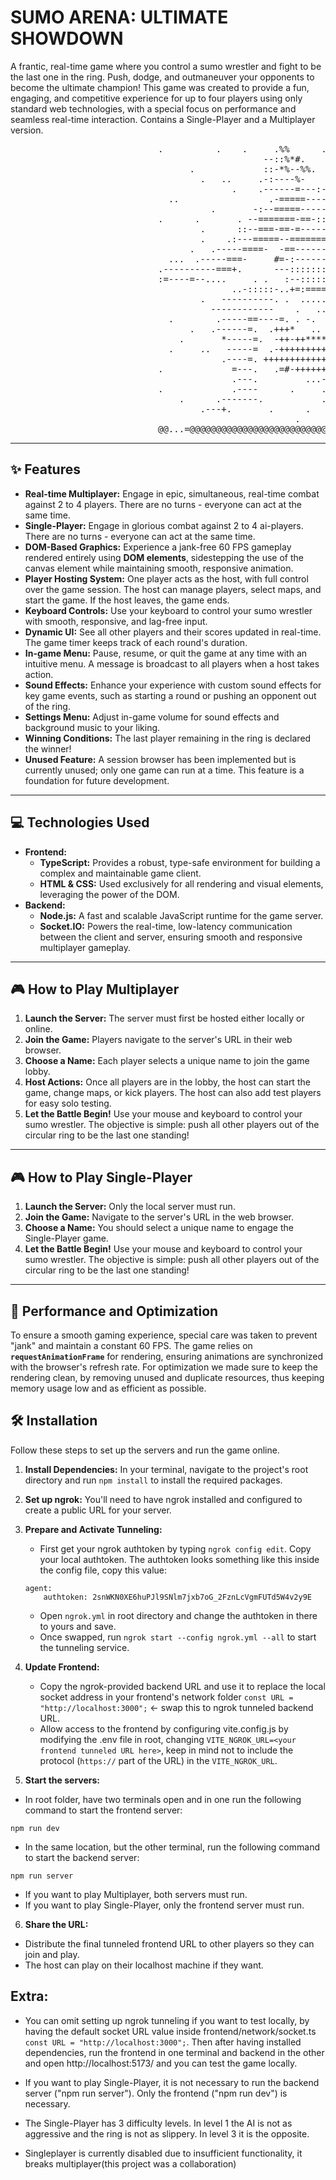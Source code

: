 # SUMO ARENA: ULTIMATE SHOWDOWN

A frantic, real-time game where you control a sumo wrestler and
fight to be the last one in the ring. Push, dodge, and outmaneuver your
opponents to become the ultimate champion! This game was created to provide
a fun, engaging, and competitive experience for up to four players using only
standard web technologies, with a special focus on performance and seamless
real-time interaction.
Contains a Single-Player and a Multiplayer version.

<pre>
                            .          .    .     .%%      .                  
                                                --::%*#.                      
                                  .             ::-*%--%%.                   . 
                                    .   ..     .-:----%-                      
                                          .    .------=---:-+---.    .   .    
                              ..                 .-=====------------::--.     
                                      .       -:--=====-----=======-------:.  
                            .      .       . --=======-==-:::--==-=====-----. 
                                    .      ::--===-==-=---------===..---====.  
                                    .    .:---=====--=========-------====-     
                                  .   .-----====-  -==-------=-=====:.         
                              ...  .-----===-     #=-:------==*-==#           
                            .----------===+.      ---:::::::::-==+.       .   
                            :=----=--....     . .   :--::::::--==+.:::         
                                          ..-:::::-..+=:====-=+..    .::::-..  
                                    .   ----------. .  ......    ..  --::::::- 
                                      ------------    .   ..   .---+---:----- 
                              .        .-----==----=. . -.   :..  ++++-==---== 
                                  .   .------=.  .+++*   ..  ..*+++++-===--== 
                                .       *-----=.  -++-++******++--+-++#*==--== 
                              .     ..   -----=  .-++++++++++++++++++++===-=== 
                                        .----=. ++++++++++++*+++++++--======. 
                            .             =---.   .=#-++++++++++=--=.  =-===. .
                                          .---.         ...-:..        ===--   
                            .             .----      .     ..        . -=--.   
                                .      .-------.           .           ==--.   
                                    .---+.       .      .         .  .==----. 
                                                      .                  .=--:
                            @@...=@@@@@@@@@@@@@@@@@@@@@@@@@@@@@@@@@@@@@@#%@@@@@
</pre>

---

## ✨ Features

- **Real-time Multiplayer:** Engage in epic, simultaneous, real-time combat against 2 to 4 players. There are no turns - everyone can act at the same time.
- **Single-Player:** Engage in glorious combat against 2 to 4 ai-players. There are no turns - everyone can act at the same time.
- **DOM-Based Graphics:** Experience a jank-free 60 FPS gameplay rendered entirely using **DOM elements**, sidestepping the use of the canvas element while maintaining smooth, responsive animation.
- **Player Hosting System:** One player acts as the host, with full control over the game session. The host can manage players, select maps, and start the game. If the host leaves, the game ends.
- **Keyboard Controls:** Use your keyboard to control your sumo wrestler with smooth, responsive, and lag-free input.
- **Dynamic UI:** See all other players and their scores updated in real-time. The game timer keeps track of each round's duration.
- **In-game Menu:** Pause, resume, or quit the game at any time with an intuitive menu. A message is broadcast to all players when a host takes action.
- **Sound Effects:** Enhance your experience with custom sound effects for key game events, such as starting a round or pushing an opponent out of the ring.
- **Settings Menu:** Adjust in-game volume for sound effects and background music to your liking.
- **Winning Conditions:** The last player remaining in the ring is declared the winner!
- **Unused Feature:** A session browser has been implemented but is currently unused; only one game can run at a time. This feature is a foundation for future development.

---

## 💻 Technologies Used

- **Frontend:**
  - **TypeScript:** Provides a robust, type-safe environment for building a complex and maintainable game client.
  - **HTML & CSS:** Used exclusively for all rendering and visual elements, leveraging the power of the DOM.
- **Backend:**
  - **Node.js:** A fast and scalable JavaScript runtime for the game server.
  - **Socket.IO:** Powers the real-time, low-latency communication between the client and server, ensuring smooth and responsive multiplayer gameplay.

---

## 🎮 How to Play Multiplayer

1.  **Launch the Server:** The server must first be hosted either locally or online.
2.  **Join the Game:** Players navigate to the server's URL in their web browser.
3.  **Choose a Name:** Each player selects a unique name to join the game lobby.
4.  **Host Actions:** Once all players are in the lobby, the host can start the game, change maps, or kick players. The host can also add test players for easy solo testing.
5.  **Let the Battle Begin!** Use your mouse and keyboard to control your sumo wrestler. The objective is simple: push all other players out of the circular ring to be the last one standing!

---

## 🎮 How to Play Single-Player

1.  **Launch the Server:** Only the local server must run.
2.  **Join the Game:** Navigate to the server's URL in the web browser.
3.  **Choose a Name:** You should select a unique name to engage the Single-Player game.
4.  **Let the Battle Begin!** Use your mouse and keyboard to control your sumo wrestler. The objective is simple: push all other players out of the circular ring to be the last one standing!

---

## 🔧 Performance and Optimization

To ensure a smooth gaming experience, special care was taken to prevent "jank" and maintain a constant 60 FPS. The game relies on **`requestAnimationFrame`** for rendering, ensuring animations are synchronized with the browser's refresh rate. For optimization we made sure to
keep the rendering clean, by removing unused and duplicate resources, thus keeping memory usage low and as efficient as possible.

## 🛠️ Installation

Follow these steps to set up the servers and run the game online.

1.  **Install Dependencies:** In your terminal, navigate to the project's root directory and run `npm install` to install the required packages.
2.  **Set up ngrok:** You'll need to have ngrok installed and configured to create a public URL for your server.
3.  **Prepare and Activate Tunneling:**
    - First get your ngrok authtoken by typing `ngrok config edit`. Copy your local authtoken.
      The authtoken looks something like this inside the config file, copy this value:
    ```
    agent:
        authtoken: 2snWKN0XE6huPJl9SNlm7jxb7oG_2FznLcVgmFUTd5W4v2y9E
    ```
    - Open `ngrok.yml` in root directory and change the authtoken in there to yours and save.
    - Once swapped, run `ngrok start --config ngrok.yml --all` to start the tunneling service.
4.  **Update Frontend:**

    - Copy the ngrok-provided backend URL and use it to replace the local socket address in your frontend's network folder `const URL = "http://localhost:3000";` <- swap this to ngrok tunneled backend URL.
    - Allow access to the frontend by configuring vite.config.js by modifying the .env file
      in root, changing `VITE_NGROK_URL=<your frontend tunneled URL here>`, keep in mind not to include the protocol (`https://` part of the URL) in the `VITE_NGROK_URL`.

5.  **Start the servers:**

- In root folder, have two terminals open and in one run the following command to start the frontend server:

```
npm run dev
```

- In the same location, but the other terminal, run the following command to start the backend server:

```
npm run server
```

- If you want to play Multiplayer, both servers must run.
- If you want to play Single-Player, only the frontend server must run.

6.  **Share the URL:**

- Distribute the final tunneled frontend URL to other players so they can join and play.
- The host can play on their localhost machine if they want.

## **Extra**:

- You can omit setting up ngrok tunneling if you want to test locally, by having the default
  socket URL value inside frontend/network/socket.ts `const URL = "http://localhost:3000";`.
  Then after having installed dependencies, run the frontend in one terminal and backend in the other and open http://localhost:5173/ and you can test the game locally.

- If you want to play Single-Player, it is not necessary to run the backend server ("npm run server"). Only the frontend ("npm run dev") is necessary.

- The Single-Player has 3 difficulty levels. In level 1 the AI is not as aggressive and the ring is not as slippery. In level 3 it is the opposite.

- Singleplayer is currently disabled due to insufficient functionality, it breaks multiplayer(this project was a collaboration)

